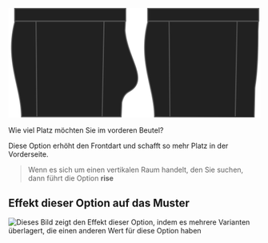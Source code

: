 ![Die Wulge-Option auf Bruce](./bulge.svg)

Wie viel Platz möchten Sie im vorderen Beutel?

Diese Option erhöht den Frontdart und schafft so mehr Platz in der Vorderseite.

> Wenn es sich um einen vertikalen Raum handelt, den Sie suchen, dann führt die Option **rise**

## Effekt dieser Option auf das Muster

![Dieses Bild zeigt den Effekt dieser Option, indem es mehrere Varianten überlagert, die einen anderen Wert für diese Option haben](bruce\_bulge\_sample.svg "Effekt dieser Option auf das Muster")
